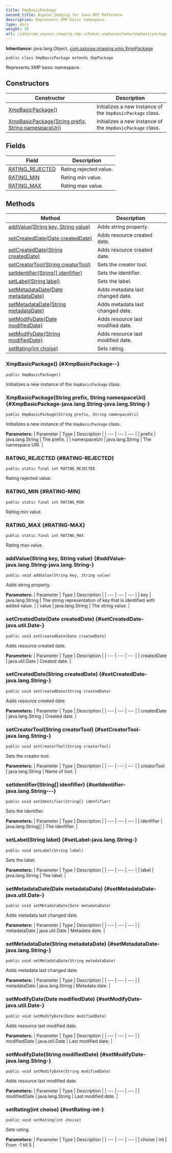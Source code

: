 ```yaml
---
title: XmpBasicPackage
second_title: Aspose.Imaging for Java API Reference
description: Represents XMP basic namespace.
type: docs
weight: 10
url: /java/com.aspose.imaging.xmp.schemas.xmpbaseschema/xmpbasicpackage/
---
```

**Inheritance:**
java.lang.Object, [com.aspose.imaging.xmp.XmpPackage](../../com.aspose.imaging.xmp/xmppackage)
```
public class XmpBasicPackage extends XmpPackage
```

Represents XMP basic namespace.
## Constructors

| Constructor | Description |
| --- | --- |
| [XmpBasicPackage()](#XmpBasicPackage--) | Initializes a new instance of the `XmpBasicPackage` class. |
| [XmpBasicPackage(String prefix, String namespaceUri)](#XmpBasicPackage-java.lang.String-java.lang.String-) | Initializes a new instance of the `XmpBasicPackage` class. |
## Fields

| Field | Description |
| --- | --- |
| [RATING_REJECTED](#RATING-REJECTED) | Rating rejected value. |
| [RATING_MIN](#RATING-MIN) | Rating min value. |
| [RATING_MAX](#RATING-MAX) | Rating max value. |
## Methods

| Method | Description |
| --- | --- |
| [addValue(String key, String value)](#addValue-java.lang.String-java.lang.String-) | Adds string property. |
| [setCreatedDate(Date createdDate)](#setCreatedDate-java.util.Date-) | Adds resource created date. |
| [setCreatedDate(String createdDate)](#setCreatedDate-java.lang.String-) | Adds resource created date. |
| [setCreatorTool(String creatorTool)](#setCreatorTool-java.lang.String-) | Sets the creator tool. |
| [setIdentifier(String[] idenfifier)](#setIdentifier-java.lang.String---) | Sets the identifier. |
| [setLabel(String label)](#setLabel-java.lang.String-) | Sets the label. |
| [setMetadataDate(Date metadataDate)](#setMetadataDate-java.util.Date-) | Adds metadata last changed date. |
| [setMetadataDate(String metadataDate)](#setMetadataDate-java.lang.String-) | Adds metadata last changed date. |
| [setModifyDate(Date modifiedDate)](#setModifyDate-java.util.Date-) | Adds resource last modified date. |
| [setModifyDate(String modifiedDate)](#setModifyDate-java.lang.String-) | Adds resource last modified date. |
| [setRating(int choise)](#setRating-int-) | Sets rating. |
### XmpBasicPackage() {#XmpBasicPackage--}
```
public XmpBasicPackage()
```


Initializes a new instance of the `XmpBasicPackage` class.

### XmpBasicPackage(String prefix, String namespaceUri) {#XmpBasicPackage-java.lang.String-java.lang.String-}
```
public XmpBasicPackage(String prefix, String namespaceUri)
```


Initializes a new instance of the `XmpBasicPackage` class.

**Parameters:**
| Parameter | Type | Description |
| --- | --- | --- |
| prefix | java.lang.String | The prefix. |
| namespaceUri | java.lang.String | The namespace URI. |

### RATING_REJECTED {#RATING-REJECTED}
```
public static final int RATING_REJECTED
```


Rating rejected value.

### RATING_MIN {#RATING-MIN}
```
public static final int RATING_MIN
```


Rating min value.

### RATING_MAX {#RATING-MAX}
```
public static final int RATING_MAX
```


Rating max value.

### addValue(String key, String value) {#addValue-java.lang.String-java.lang.String-}
```
public void addValue(String key, String value)
```


Adds string property.

**Parameters:**
| Parameter | Type | Description |
| --- | --- | --- |
| key | java.lang.String | The string representation of key that is identified with added value. |
| value | java.lang.String | The string value. |

### setCreatedDate(Date createdDate) {#setCreatedDate-java.util.Date-}
```
public void setCreatedDate(Date createdDate)
```


Adds resource created date.

**Parameters:**
| Parameter | Type | Description |
| --- | --- | --- |
| createdDate | java.util.Date | Created date. |

### setCreatedDate(String createdDate) {#setCreatedDate-java.lang.String-}
```
public void setCreatedDate(String createdDate)
```


Adds resource created date.

**Parameters:**
| Parameter | Type | Description |
| --- | --- | --- |
| createdDate | java.lang.String | Created date. |

### setCreatorTool(String creatorTool) {#setCreatorTool-java.lang.String-}
```
public void setCreatorTool(String creatorTool)
```


Sets the creator tool.

**Parameters:**
| Parameter | Type | Description |
| --- | --- | --- |
| creatorTool | java.lang.String | Name of tool. |

### setIdentifier(String[] idenfifier) {#setIdentifier-java.lang.String---}
```
public void setIdentifier(String[] idenfifier)
```


Sets the identifier.

**Parameters:**
| Parameter | Type | Description |
| --- | --- | --- |
| idenfifier | java.lang.String[] | The idenfifier. |

### setLabel(String label) {#setLabel-java.lang.String-}
```
public void setLabel(String label)
```


Sets the label.

**Parameters:**
| Parameter | Type | Description |
| --- | --- | --- |
| label | java.lang.String | The label. |

### setMetadataDate(Date metadataDate) {#setMetadataDate-java.util.Date-}
```
public void setMetadataDate(Date metadataDate)
```


Adds metadata last changed date.

**Parameters:**
| Parameter | Type | Description |
| --- | --- | --- |
| metadataDate | java.util.Date | Metadata date. |

### setMetadataDate(String metadataDate) {#setMetadataDate-java.lang.String-}
```
public void setMetadataDate(String metadataDate)
```


Adds metadata last changed date.

**Parameters:**
| Parameter | Type | Description |
| --- | --- | --- |
| metadataDate | java.lang.String | Metadata date. |

### setModifyDate(Date modifiedDate) {#setModifyDate-java.util.Date-}
```
public void setModifyDate(Date modifiedDate)
```


Adds resource last modified date.

**Parameters:**
| Parameter | Type | Description |
| --- | --- | --- |
| modifiedDate | java.util.Date | Last modified date. |

### setModifyDate(String modifiedDate) {#setModifyDate-java.lang.String-}
```
public void setModifyDate(String modifiedDate)
```


Adds resource last modified date.

**Parameters:**
| Parameter | Type | Description |
| --- | --- | --- |
| modifiedDate | java.lang.String | Last modified date. |

### setRating(int choise) {#setRating-int-}
```
public void setRating(int choise)
```


Sets rating.

**Parameters:**
| Parameter | Type | Description |
| --- | --- | --- |
| choise | int | From -1 till 5 |

